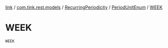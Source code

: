 [link](../../../index.md) / [com.tink.rest.models](../../index.md) / [RecurringPeriodicity](../index.md) / [PeriodUnitEnum](index.md) / [WEEK](./-w-e-e-k.md)

# WEEK

`WEEK`